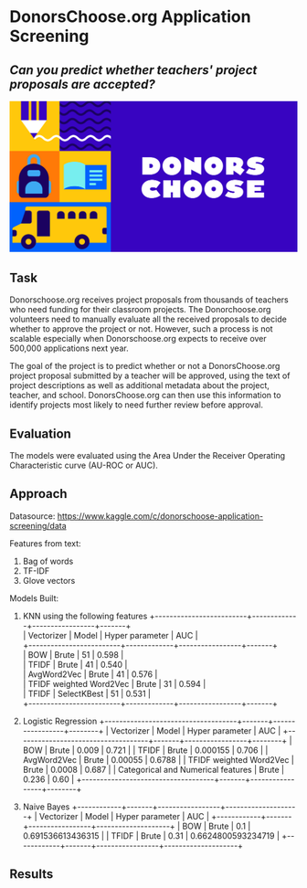 # DonorsChoose.org Application Screening
## *Can you predict whether teachers' project proposals are accepted?*


![Image description](donorschoose_logo.png) <br />

## Task 

Donorschoose.org receives project proposals from thousands of teachers who need funding for their classroom projects. The Donorchoose.org volunteers need to manually evaluate all the received proposals to decide whether to approve the project or not. However, such a process is not scalable especially when Donorschoose.org expects to receive over 500,000 applications next year. 

The goal of the project is to predict whether or not a DonorsChoose.org project proposal submitted by a teacher will be approved, using the text of project descriptions as well as additional metadata about the project, teacher, and school. DonorsChoose.org can then use this information to identify projects most likely to need further review before approval. 

## Evaluation 

The models were evaluated using the Area Under the Receiver Operating Characteristic curve (AU-ROC or AUC).

## Approach

Datasource: https://www.kaggle.com/c/donorschoose-application-screening/data

Features from text: 
1) Bag of words
2) TF-IDF 
3) Glove vectors 

Models Built:
1) KNN using the following features 
+-------------------------+-------------+-----------------+-------+<br />
|        Vectorizer       |    Model    | Hyper parameter |  AUC  |<br />
+-------------------------+-------------+-----------------+-------+<br />
|           BOW           |    Brute    |        51       | 0.598 |<br />
|          TFIDF          |    Brute    |        41       | 0.540 |<br />
|       AvgWord2Vec       |    Brute    |        41       | 0.576 |<br />
| TFIDF weighted Word2Vec |    Brute    |        31       | 0.594 |<br />
|          TFIDF          | SelectKBest |        51       | 0.531 |<br />
+-------------------------+-------------+-----------------+-------+<br />
2) Logistic Regression 
+------------------------------------+-------+-----------------+--------+
|             Vectorizer             | Model | Hyper parameter |  AUC   |
+------------------------------------+-------+-----------------+--------+
|                BOW                 | Brute |      0.009      | 0.721  |
|               TFIDF                | Brute |     0.000155    | 0.706  |
|            AvgWord2Vec             | Brute |     0.00055     | 0.6788 |
|      TFIDF weighted Word2Vec       | Brute |      0.0008     | 0.687  |
| Categorical and Numerical features | Brute |      0.236      |  0.60  |
+------------------------------------+-------+-----------------+--------+

3) Naive Bayes
+------------+-------+-----------------+--------------------+
| Vectorizer | Model | Hyper parameter |        AUC         |
+------------+-------+-----------------+--------------------+
|    BOW     | Brute |       0.1       | 0.691536613436315  |
|   TFIDF    | Brute |       0.31      | 0.6624800593234719 |
+------------+-------+-----------------+--------------------+

## Results 

